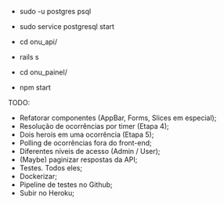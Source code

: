 - sudo -u postgres psql
- sudo service postgresql start

- cd onu_api/
- rails s

- cd onu_painel/
- npm start

TODO:
 - Refatorar componentes (AppBar, Forms, Slices em especial);
 - Resolução de ocorrências por timer (Etapa 4);
 - Dois herois em uma ocorrência (Etapa 5);
 - Polling de ocorrências fora do front-end;
 - Diferentes níveis de acesso (Admin / User);
 - (Maybe) paginizar respostas da API;
 - Testes. Todos eles;
 - Dockerizar;
 - Pipeline de testes no Github;
 - Subir no Heroku;